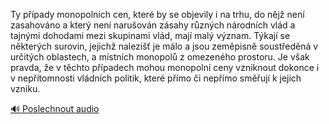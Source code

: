 
Ty případy monopolních cen, které by se objevily i na trhu, do nějž není zasahováno a který není narušován zásahy různých národních vlád a tajnými dohodami mezi skupinami vlád, mají malý význam. Týkají se některých surovin, jejichž nalezišť je málo a jsou zeměpisně soustředěná v určitých oblastech, a místních monopolů z omezeného prostoru. Je však pravda, že v těchto případech mohou monopolní ceny vzniknout dokonce i v nepřítomnosti vládních politik, které přímo či nepřímo směřují k jejich vzniku.

[🔊 Poslechnout audio](/data/7-paragraphs/audio/chapter_137/para_001-Ty-ppady-monopolnch-cen-kter-by-se-objevily-i.mp3)
